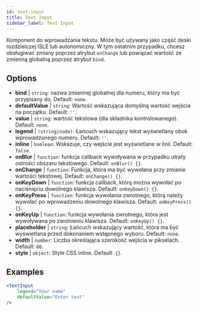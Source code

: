 ```yaml
---
id: text-input
title: Text Input
sidebar_label: Text Input
---
```


Komponent do wprowadzania tekstu. Może być używany jako część deski rozdzielczej ISLE lub autonomiczny. W tym ostatnim przypadku, chcesz obsługiwać zmiany poprzez atrybut `onChange` lub powiązać wartość ze zmienną globalną poprzez atrybut `bind`.

## Options

* __bind__ | `string`: nazwa zmiennej globalnej dla numeru, który ma być przypisany do. Default: `none`.
* __defaultValue__ | `string`: Wartość wskazująca domyślną wartość wejścia na początku. Default: `''`.
* __value__ | `string`: wartość tekstowa (dla składnika kontrolowanego). Default: `none`.
* __legend__ | `(string|node)`: Łańcuch wskazujący tekst wyświetlany obok wprowadzonego numeru. Default: `''`.
* __inline__ | `boolean`: Wskazuje, czy wejście jest wyświetlane w linii. Default: `false`.
* __onBlur__ | `function`: funkcja callback wywoływana w przypadku utraty ostrości obszaru tekstowego. Default: `onBlur() {}`.
* __onChange__ | `function`: Funkcja, która ma być wywołana przy zmianie wartości tekstowej. Default: `onChange() {}`.
* __onKeyDown__ | `function`: funkcja callback, którą można wywołać po naciśnięciu dowolnego klawisza. Default: `onKeyDown() {}`.
* __onKeyPress__ | `function`: funkcja wywołania zwrotnego, którą należy wywołać po wprowadzeniu dowolnego klawisza. Default: `onKeyPress() {}`.
* __onKeyUp__ | `function`: funkcja wywołania zwrotnego, która jest wywoływana po zwolnieniu klawisza. Default: `onKeyUp() {}`.
* __placeholder__ | `string`: Łańcuch wskazujący wartość, która ma być wyświetlana przed dokonaniem wstępnego wyboru. Default: `none`.
* __width__ | `number`: Liczba określająca szerokość wejścia w pikselach. Default: `80`.
* __style__ | `object`: Style CSS inline. Default: `{}`.


## Examples

```jsx live
<TextInput
    legend="Your name"
    defaultValue="Enter text"
/>
```

